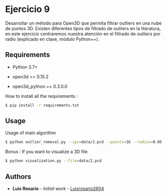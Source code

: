 # Ejercicio 9

Desarrollar un método para Open3D que permita filtrar outliers en una nube de
puntos 3D. Existen diferentes tipos de filtrado de outliers en la literatura, en este
ejercicio centraremos nuestra atención en el filtrado de outliers por radio (explicado
en clase, módulo Python++).

## Requirements

* Python 3.7+

* open3d == 0.15.2
* open3d_python == 0.3.0.0



How to install all the requirements :
```bash
$ pip install -r requirements.txt
```

## Usage

Usage of main algorithm
```bash
$ python outlier_removal.py --ipc=data/2.pcd --points=16 --radius=0.05 --opc=resulting_could.pcd
```

Bonus : If you want to visualize a 3D file
```bash
$ python visualization.py --file=data/2.pcd
```

## Authors

* **Luis Rosario** - *Initial work* - [Luisrosario2604](https://github.com/Luisrosario2604)